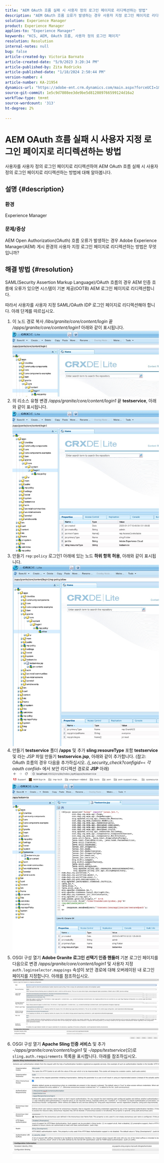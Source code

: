 ```yaml
---
title: "AEM OAuth 흐름 실패 시 사용자 정의 로그인 페이지로 리디렉션하는 방법"
description: "AEM OAuth 흐름 오류가 발생하는 경우 사용자 지정 로그인 페이지로 리디렉션하는 방법에 대해 알아봅니다."
solution: Experience Manager
product: Experience Manager
applies-to: "Experience Manager"
keywords: "KCS, AEM, OAuth 흐름, 사용자 정의 로그인 페이지"
resolution: Resolution
internal-notes: null
bug: false
article-created-by: Victoria Barnato
article-created-date: "5/9/2023 3:20:34 PM"
article-published-by: Zita Rodricks
article-published-date: "1/18/2024 2:50:44 PM"
version-number: 4
article-number: KA-21954
dynamics-url: "https://adobe-ent.crm.dynamics.com/main.aspx?forceUCI=1&pagetype=entityrecord&etn=knowledgearticle&id=08a22b08-7dee-ed11-8849-6045bd0065b6"
source-git-commit: 1e5c9d7808ee3de9be5d812089766599124d16a2
workflow-type: tm+mt
source-wordcount: '313'
ht-degree: 2%

---
```


# AEM OAuth 흐름 실패 시 사용자 지정 로그인 페이지로 리디렉션하는 방법


사용자를 사용자 정의 로그인 페이지로 리디렉션하여 AEM OAuth 흐름 실패 시 사용자 정의 로그인 페이지로 리디렉션하는 방법에 대해 알아봅니다.

## 설명 {#description}


### <b>환경</b>

Experience Manager



### <b>문제/증상</b>

AEM Open Authorization(OAuth) 흐름 오류가 발생하는 경우 Adobe Experience Manager(AEM) 게시 환경의 사용자 지정 로그인 페이지로 리디렉션하는 방법은 무엇입니까?


## 해결 방법 {#resolution}


SAML(Security Assertion Markup Language)/OAuth 흐름의 경우 AEM 인증 흐름에 오류가 있으면 시스템이 기본 제공(OOTB) AEM 로그인 페이지로 리디렉션합니다.

따라서 사용자를 사용자 지정 SAML/OAuth IDP 로그인 페이지로 리디렉션해야 합니다. 아래 단계를 따르십시오.

1. 이 노드 경로 복사 */libs/granite/core/content/login* 끝 */apps/granite/core/content/login1* 아래와 같이 표시됩니다.![](assets/704db5a9-53eb-ed11-a7c6-6045bd006e5a.png)
2. 의 리소스 유형 변경 */apps/granite/core/content/login1* 끝 <b>testservice</b>, 아래와 같이 표시됩니다.![](assets/25e0ebb5-ede4-ed11-a7c7-6045bd006a22.png)
3. 만들기 `rep:policy` 로그인1 아래에 있는 노드 <b>하위 항목 허용</b>, 아래와 같이 표시됩니다.![](assets/cc0347ce-ede4-ed11-a7c7-6045bd006a22.png)
4. 만들기 <b>testservice</b> 폴더 <b>/apps</b> 및 추가 <b>sling:resoureType</b> 포함 <b>testservice</b> 및 라는 JSP 파일 만들기 <b>testservice.jsp</b>, 아래와 같이 추가합니다. (참고: OAuth 흐름의 경우 다음을 추가하십시오. */j_security_check?configid=`<` 각 oauth confiid`>`* 에서 보안 리디렉션 경로로 <b>JSP</b> 아래)![](assets/aec657e1-ede4-ed11-a7c7-6045bd006a22.png)
5. OSGI 구성 열기 <b>Adobe Granite 로그인 선택기 인증 핸들러</b> 기본 로그인 페이지를 다음으로 변경 */apps/granite/core/content/login1* 및 사용자 지정 `auth.loginselector.mappings` 속성이 보안 경로에 대해 오버레이된 내 로그인 페이지를 지정합니다. 아래를 참조하십시오.![](assets/b45869f6-ede4-ed11-a7c7-6045bd006a22.png)
6. OSGI 구성 열기 <b>Apache Sling 인증 서비스</b> 및 추가 *-/apps/granite/core/content/login1* 및 *-/apps/testservice*(으)로 `sling.auth.requirements` 목록을 표시합니다. 아래를 참조하십시오.![](assets/494fad08-eee4-ed11-a7c7-6045bd006a22.png)

